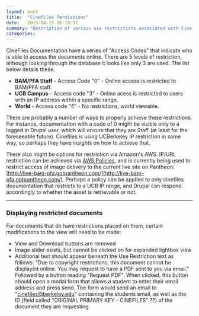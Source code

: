 ```yaml
---
layout: post
title:  "Cinefiles Permissions"
date:   2015-04-15 16:19:37
summary: "Description of various use restrictions associated with Cinefiles content"
categories:
---
```


CineFiles Documentation have a series of "Access Codes" that indicate who is able to access the documents online. There are 5 levels of restriction, although looking through the database it looks like only 3 are used. The list below details these.

* **BAM/PFA Staff** - Access Code "0" - Online access is restricted to BAM/PFA staff.
* **UCB Campus** - Access code "3" - Online acess is restricted to users with an IP address within a specific range.
* **World** - Access code "4" - No restrictions, world viewable.

There are probably a number of ways to properly achieve these restrictions. For instance, documentation with a code of 0 might be visible only to a logged in Drupal user, which will ensure that they are Staff (at least for the foreseeable future). Cinefiles is using UCBerkeley IP restriction in some way, so perhaps they have insights on how to achieve that. 

There also might be options for restriction via Amazon's AWS. IP/URL restriction can be achieved via [AWS Policies](http://docs.aws.amazon.com/IAM/latest/UserGuide/PoliciesOverview.html), and is currently being used to restrict access of image delivery to the current live site on Pantheon: [http://live-bam-pfa.gotpantheon.com/](http://live-bam-pfa.gotpantheon.com/). Perhaps a policy can be applied to only cinefiles documentation that restricts to a UCB IP range, and Drupal can respond accordingly to whether the asset is retrievable or not.

----

### Displaying restricted documents

For documents that do have restrictions placed on them, certain modifications to the view will need to be made:

* View and Download buttons are removed
* Image slider exists, but cannot be clicked on for expanded lightbox view
* Additional text should appear beneath the Use Restriction text as follows: "Due to copyright restrictions, this document cannot be displayed online. You may request to have a PDF sent to you via email." Followed by a button reading "Request PDF". When clicked, this button should open a modal form that allows a student to enter their email address and press send. The form would send an email to "cinefiles@berkeley.edu" containing the students email, as well as the ID (field called "ORIGINAL PRIMARY KEY - CINEFILES" ??) of the document they are requesting.


